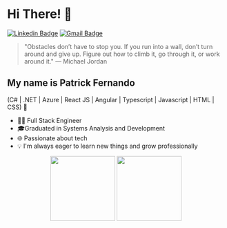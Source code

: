 <h1>Hi There! 👋</h1>

  [![Linkedin Badge](https://img.shields.io/badge/-LinkedIn-0e2647?style=flat-square&logo=Linkedin&logoColor=white&link=https://www.linkedin.com/in/patrickferbrito/)](https://www.linkedin.com/in/patrickferbrito)
[![Gmail Badge](https://img.shields.io/badge/-patrickferdev@gmail.com-0e2647?style=flat-square&logo=Gmail&logoColor=white&link=mailto:patrickferdev@gmail.com)](mailto:patrickferdev@gmail.com)

> "Obstacles don’t have to stop you. If you run into a wall, don’t turn around and give up. Figure out how to climb it, go through it, or work around it." — Michael Jordan

## My name is Patrick Fernando
(C# | .NET | Azure | React JS | Angular | Typescript | Javascript | HTML | CSS) 🚀
- 👩‍💻 Full Stack Engineer
- 🎓Graduated in Systems Analysis and Development
- 🌐 Passionate about tech
- 💡 I'm always eager to learn new things and grow professionally

<div align="center">
<img height="150em" src="https://github-readme-stats.vercel.app/api?username=patrickfer&show_icons=true&theme=blue_navy&include_all_commits=true&count_private=true"/>
  <img height="150em" src="https://github-readme-stats.vercel.app/api/top-langs/?username=patrickfer&layout=compact&langs_count=7&theme=blue_navy"/>
</div>
